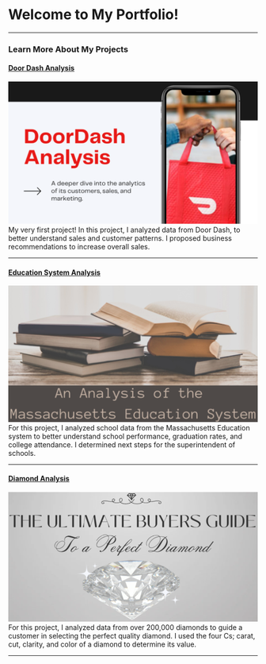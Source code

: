 # Welcome to My Portfolio!

---

### Learn More About My Projects

#### [Door Dash Analysis](https://www.linkedin.com/pulse/doordash-analytics-catherine-gonzales/)
<img src="images/Doordash.png"/>
My very first project! In this project, I analyzed data from Door Dash, to better understand sales and customer patterns. I proposed business recommendations to increase overall sales.

---

#### [Education System Analysis](https://www.linkedin.com/pulse/deep-dive-massachusetts-education-system-how-schools-gonzales/)
<img src="images/Education.png"/>
For this project, I analyzed school data from the Massachusetts Education system to better understand school performance, graduation rates, and college attendance. I determined next steps for the superintendent of schools.

---

#### [Diamond Analysis](https://www.linkedin.com/pulse/4cs-buying-quality-diamond-catherine-gonzales%3FtrackingId=faM3EgY6R2WiHNFDqiO6%252Bw%253D%253D/?trackingId=faM3EgY6R2WiHNFDqiO6%2Bw%3D%3D)
<img src="images/DIAMOND.png"/>
For this project, I analyzed data from over 200,000 diamonds to guide a customer in selecting the perfect quality diamond. I used the four Cs; carat, cut, clarity, and color of a diamond to determine its value.

---




